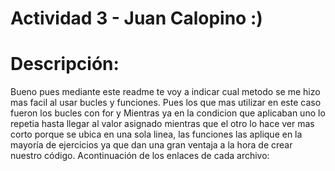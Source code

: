 # Actividad 3 - Juan Calopino :)
# Descripción: 
Bueno pues mediante este readme te voy a indicar cual metodo se me hizo mas facil al usar bucles y funciones. 
Pues los que mas utilizar en este caso fueron los bucles con for y Mientras ya en la condicion que aplicaban uno lo repetia hasta llegar al valor asignado mientras que el otro lo hace ver mas corto porque se ubica en una sola linea, las funciones las aplique en la mayoría de ejercicios ya que dan una gran ventaja a la hora de crear nuestro código. 
Acontinuación de los enlaces de cada archivo: 
